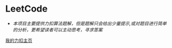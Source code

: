 # LeetCode

- *本项目主要提供力扣算法题解，但是题解只会给出少量提示,或对题目进行简单的分析，更希望读者可以主动思考，寻求答案* 

[我的力扣主页](https://leetcode.cn/u/jiamao/)
